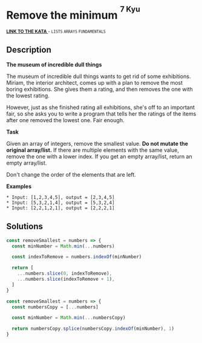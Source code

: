 <h1>Remove the minimum <sup><sup>7 Kyu</sup></sup></h1>

<sup>
  <a href="https://www.codewars.com/kata/563cf89eb4747c5fb100001b">
    <strong>LINK TO THE KATA</strong>
  </a> - <code>LISTS</code> <code>ARRAYS</code> <code>FUNDAMENTALS</code>
</sup>

## Description

**The museum of incredible dull things**

The museum of incredible dull things wants to get rid of some exhibitions. Miriam, the interior architect, comes up with a plan to remove the most boring exhibitions. She gives them a rating, and then removes the one with the lowest rating.

However, just as she finished rating all exhibitions, she's off to an important fair, so she asks you to write a program that tells her the ratings of the items after one removed the lowest one. Fair enough.

**Task**

Given an array of integers, remove the smallest value. **Do not mutate the original array/list.** If there are multiple elements with the same value, remove the one with a lower index. If you get an empty array/list, return an empty array/list.

Don't change the order of the elements that are left.

**Examples**

```
* Input: [1,2,3,4,5], output = [2,3,4,5]
* Input: [5,3,2,1,4], output = [5,3,2,4]
* Input: [2,2,1,2,1], output = [2,2,2,1]
```

## Solutions

```javascript
const removeSmallest = numbers => {
  const minNumber = Math.min(...numbers)

  const indexToRemove = numbers.indexOf(minNumber)

  return [
    ...numbers.slice(0, indexToRemove),
    ...numbers.slice(indexToRemove + 1),
  ]
}
```

```javascript
const removeSmallest = numbers => {
  const numbersCopy = [...numbers]

  const minNumber = Math.min(...numbersCopy)

  return numbersCopy.splice(numbersCopy.indexOf(minNumber), 1)
}
```
